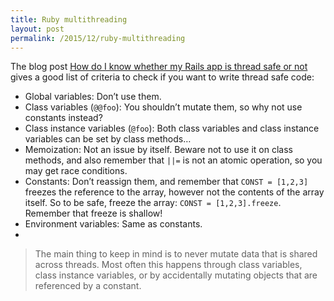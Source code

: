 ```yaml
---
title: Ruby multithreading
layout: post
permalink: /2015/12/ruby-multithreading
---
```


The blog post [How do I know whether my Rails app is thread safe or not](https://bearmetal.eu/theden/how-do-i-know-whether-my-rails-app-is-thread-safe-or-not/) gives a good list of criteria to check if you want to write thread safe code:

* Global variables: Don’t use them.
* Class variables (`@@foo`): You shouldn’t mutate them, so why not use constants instead?
* Class instance variables (`@foo`): Both class variables and class instance variables can be set by class methods…
* Memoization: Not an issue by itself. Beware not to use it on class methods, and also remember that `||=` is not an atomic operation, so you may get race conditions.
* Constants: Don’t reassign them, and remember that `CONST = [1,2,3]` freezes the reference to the array, however not the contents of the array itself. So to be safe, freeze the array: `CONST = [1,2,3].freeze`. Remember that freeze is shallow!
* Environment variables: Same as constants.
* 

> The main thing to keep in mind is to never mutate data that is shared across threads. Most often this happens through class variables, class instance variables, or by accidentally mutating objects that are referenced by a constant.
